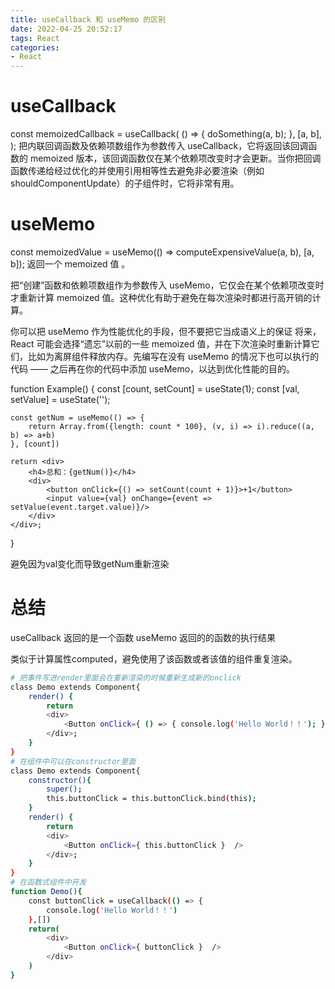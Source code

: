 ```yaml
---
title: useCallback 和 useMemo 的区别
date: 2022-04-25 20:52:17
tags: React 
categories: 
- React
---
```


# useCallback

const memoizedCallback = useCallback(
  () => {
    doSomething(a, b);
  },
  [a, b],
);
把内联回调函数及依赖项数组作为参数传入 useCallback，它将返回该回调函数的 memoized 版本，该回调函数仅在某个依赖项改变时才会更新。当你把回调函数传递给经过优化的并使用引用相等性去避免非必要渲染（例如 shouldComponentUpdate）的子组件时，它将非常有用。


# useMemo 
const memoizedValue = useMemo(() => computeExpensiveValue(a, b), [a, b]);
返回一个 memoized 值 。

把“创建”函数和依赖项数组作为参数传入 useMemo，它仅会在某个依赖项改变时才重新计算 memoized 值。这种优化有助于避免在每次渲染时都进行高开销的计算。

你可以把 useMemo 作为性能优化的手段，但不要把它当成语义上的保证
将来，React 可能会选择“遗忘”以前的一些 memoized 值，并在下次渲染时重新计算它们，比如为离屏组件释放内存。先编写在没有 useMemo 的情况下也可以执行的代码 —— 之后再在你的代码中添加 useMemo，以达到优化性能的目的。

function Example() {
    const [count, setCount] = useState(1);
    const [val, setValue] = useState('');
 
    const getNum = useMemo(() => {
        return Array.from({length: count * 100}, (v, i) => i).reduce((a, b) => a+b)
    }, [count])
 
    return <div>
        <h4>总和：{getNum()}</h4>
        <div>
            <button onClick={() => setCount(count + 1)}>+1</button>
            <input value={val} onChange={event => setValue(event.target.value)}/>
        </div>
    </div>;
}

避免因为val变化而导致getNum重新渲染

# 总结
useCallback 返回的是一个函数
useMemo 返回的的函数的执行结果

类似于计算属性computed，避免使用了该函数或者该值的组件重复渲染。

``` bash
# 把事件写进render里面会在重新渲染的时候重新生成新的onclick
class Demo extends Component{
    render() {
        return 
        <div>
            <Button onClick={ () => { console.log('Hello World！！'); }}  />
        </div>;
    }
}
# 在组件中可以在constructor里面
class Demo extends Component{
    constructor(){
        super();
        this.buttonClick = this.buttonClick.bind(this);
    }
    render() {
        return 
        <div>
            <Button onClick={ this.buttonClick }  />
        </div>;
    }
}
# 在函数式组件中开发
function Demo(){
    const buttonClick = useCallback(() => { 
    	console.log('Hello World！！')
    },[])
    return(
        <div>
            <Button onClick={ buttonClick }  />
        </div>
    )
}

```

